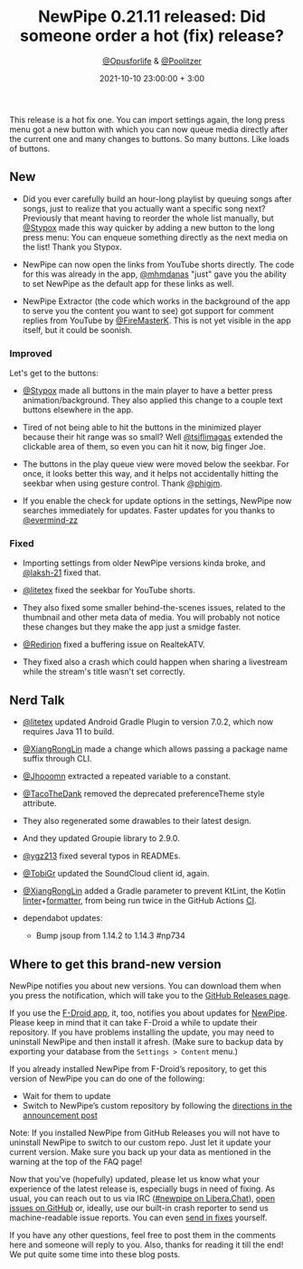 ﻿---
layout: post
title: "NewPipe 0.21.11 released: Did someone order a hot (fix) release?"
short: "NewPipe 0.21.11 released"
date: 2021-10-10 23:00:00 + 3:00
categories: [pinned, release]
author:  <a href="https://github.com/opusforlife2">@Opusforlife</a> & <a href="https://github.com/poolitzer">@Poolitzer</a>
image: newpipe
excerpt_separator: <!-- more -->
---

This release is a hot fix one. You can import settings again, the long press menu got a new button with which you can now queue media directly after the current one and many changes to buttons. So many buttons. Like loads of buttons.

<!-- more -->
## New

- Did you ever carefully build an hour-long playlist by queuing songs after songs, just to realize that you actually want a specific song next? Previously that meant having to reorder the whole list manually, but [@Stypox](https://github.com/Stypox) made this way quicker by adding a new button to the long press menu: You can enqueue something directly as the next media on the list! Thank you Stypox.

- NewPipe can now open the links from YouTube shorts directly. The code for this was already in the app, [@mhmdanas](https://github.com/mhmdanas) "just" gave you the ability to set NewPipe as the default app for these links as well.

- NewPipe Extractor (the code which works in the background of the app to serve you the content you want to see) got support for comment replies from YouTube by [@FireMasterK](https://github.com/FireMasterK). This is not yet visible in the app itself, but it could be soonish.


### Improved

Let's get to the buttons:

- [@Stypox](https://github.com/Stypox) made all buttons in the main player to have a better press animation/background. They also applied this change to a couple text buttons elsewhere in the app.

- Tired of not being able to hit the buttons in the minimized player because their hit range was so small? Well [@tsiflimagas](https://github.com/tsiflimagas) extended the clickable area of them, so even you can hit it now, big finger Joe.

- The buttons in the play queue view were moved below the seekbar. For once, it looks better this way, and it helps not accidentally hitting the seekbar when using gesture control. Thank [@phigjm](https://github.com/phigjm).

- If you enable the check for update options in the settings, NewPipe now searches immediately for updates. Faster updates for you thanks to [@evermind-zz](https://github.com/evermind-zz)
 

### Fixed

- Importing settings from older NewPipe versions kinda broke, and [@laksh-21](https://github.com/laksh-21) fixed that.

- [@litetex](https://github.com/litetex) fixed the seekbar for YouTube shorts.

- They also fixed some smaller behind-the-scenes issues, related to the thumbnail and other meta data of media. You will probably not notice these changes but they make the app just a smidge faster.

- [@Redirion](https://github.com/Redirion) fixed a buffering issue on RealtekATV.

- They fixed also a crash which could happen when sharing a livestream while the stream's title wasn't set correctly.


## Nerd Talk

- [@litetex](https://github.com/litetex) updated Android Gradle Plugin to version 7.0.2, which now requires Java 11 to build.

- [@XiangRongLin](https://github.com/XiangRongLin) made a change which allows passing a package name suffix through CLI.

- [@Jhooomn](https://github.com/Jhooomn) extracted a repeated variable to a constant.

- [@TacoTheDank](https://github.com/TacoTheDank) removed the deprecated preferenceTheme style attribute.

- They also regenerated some drawables to their latest design.

- And they updated Groupie library to 2.9.0.

- [@ygz213](https://github.com/ygz213) fixed several typos in READMEs.


- [@TobiGr](https://github.com/TobiGr) updated the SoundCloud client id, again.


- [@XiangRongLin](https://github.com/XiangRongLin) added a Gradle parameter to prevent KtLint, the Kotlin [linter](https://en.wikipedia.org/wiki/Lint_(software))+[formatter](https://en.wikipedia.org/wiki/Prettyprint#Programming_code_formatting), from being run twice in the GitHub Actions [CI](https://en.wikipedia.org/wiki/Continuous_integration).

- dependabot updates:
  - Bump jsoup from 1.14.2 to 1.14.3 #np734


## Where to get this brand-new version

NewPipe notifies you about new versions. You can download them when you press the notification, which will take you to the [GitHub Releases page](https://github.com/TeamNewPipe/NewPipe/releases).

If you use the [F-Droid app](https://f-droid.org/), it, too, notifies you about updates for [NewPipe](https://f-droid.org/packages/org.schabi.newpipe/).
Please keep in mind that it can take F-Droid a while to update their repository. If you have problems installing the update, you may need to uninstall NewPipe and then install it afresh. (Make sure to backup data by exporting your database from the `Settings > Content` menu.)

If you already installed NewPipe from F-Droid’s repository, to get this version of NewPipe you can do one of the following:

* Wait for them to update
* Switch to NewPipe’s custom repository by following the [directions in the announcement post](https://newpipe.net/blog/announcement/f-droid/pinned/f-droid-repo/)

Note: If you installed NewPipe from GitHub Releases you will not have to uninstall NewPipe to switch to our custom repo. Just let it update your current version.
Make sure you back up your data as mentioned in the warning at the top of the FAQ page!

Now that you've (hopefully) updated, please let us know what your experience of the latest release is, especially bugs in need of fixing. As usual, you can reach out to us via IRC ([#newpipe on Libera.Chat](https://web.libera.chat/#newpipe)), [open issues on GitHub](https://github.com/TeamNewPipe/NewPipe/issues/new) or, ideally, use our built-in crash reporter to send us machine-readable issue reports. You can even [send in fixes](https://github.com/TeamNewPipe/NewPipe/blob/dev/.github/CONTRIBUTING.md#bug-fixing) yourself.

If you have any other questions, feel free to post them in the comments here and someone will reply to you. Also, thanks for reading it till the end! We put quite some time into these blog posts.
